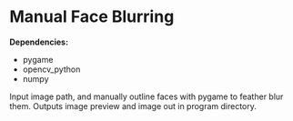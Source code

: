 # Manual Face Blurring

**Dependencies:**
 - pygame
 - opencv_python
 - numpy

Input image path, and manually outline faces with pygame to feather blur them. Outputs image preview and image out in program directory.